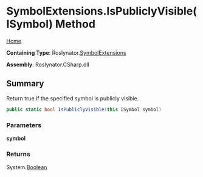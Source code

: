 # SymbolExtensions\.IsPubliclyVisible\(ISymbol\) Method

[Home](../../../README.md)

**Containing Type**: Roslynator\.[SymbolExtensions](../README.md)

**Assembly**: Roslynator\.CSharp\.dll

## Summary

Return true if the specified symbol is publicly visible\.

```csharp
public static bool IsPubliclyVisible(this ISymbol symbol)
```

### Parameters

**symbol**

### Returns

System\.[Boolean](https://docs.microsoft.com/en-us/dotnet/api/system.boolean)

